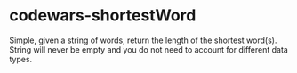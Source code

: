 # codewars-shortestWord
Simple, given a string of words, return the length of the shortest word(s).  String will never be empty and you do not need to account for different data types.
